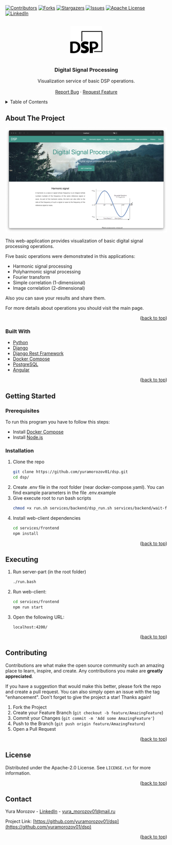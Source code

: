 <div id="top"></div>

<!-- PROJECT SHIELDS -->
[![Contributors][contributors-shield]][contributors-url]
[![Forks][forks-shield]][forks-url]
[![Stargazers][stars-shield]][stars-url]
[![Issues][issues-shield]][issues-url]
[![Apache License][license-shield]][license-url]
[![LinkedIn][linkedin-shield]][linkedin-url]



<!-- PROJECT LOGO -->
<br />

<div align="center">
    <a href="https://github.com/yuramorozov01/dsp">
        <img src="images/logo.png" alt="Logo" width="100" height="100">
    </a>

<h3 align="center">Digital Signal Processing</h3>

<p align="center">
    Visualization service of basic DSP operations.
    <br />
    <br />
    <a href="https://github.com/yuramorozov01/dsp/issues">Report Bug</a>
    ·
    <a href="https://github.com/yuramorozov01/dsp/issues">Request Feature</a>
    </p>
</div>



<!-- TABLE OF CONTENTS -->
<details>
    <summary>Table of Contents</summary>
    <ol>
        <li>
            <a href="#about-the-project">About The Project</a>
            <ul>
                <li><a href="#built-with">Built With</a></li>
            </ul>
        </li>
        <li>
            <a href="#getting-started">Getting Started</a>
            <ul>
                <li><a href="#prerequisites">Prerequisites</a></li>
                <li><a href="#installation">Installation</a></li>
            </ul>
        </li>
        <li><a href="#executing">Executing</a></li>
        <li><a href="#contributing">Contributing</a></li>
        <li><a href="#license">License</a></li>
        <li><a href="#contact">Contact</a></li>
    </ol>
</details>



<!-- ABOUT THE PROJECT -->
## About The Project

[![DSP screenshot][product-screenshot]](https://github.com/yuramorozov01/dsp)

This web-application provides visualization of basic digital signal processing operations.

Five basic operations were demonstrated in this applications:
* Harmonic signal processing
* Polyharmonic signal processing
* Fourier transform
* Simple correlation (1-dimensional)
* Image correlation (2-dimensional)

Also you can save your results and share them.

For more details about operations you should visit the main page.

<p align="right">(<a href="#top">back to top</a>)</p>



### Built With

* [Python](https://www.python.org)
* [Django](https://www.djangoproject.com)
* [Django Rest Framework](https://www.django-rest-framework.org)
* [Docker Compose](https://docs.docker.com/compose/)
* [PostgreSQL](https://www.postgresql.org)
* [Angular](https://angular.io)

<p align="right">(<a href="#top">back to top</a>)</p>



<!-- GETTING STARTED -->
## Getting Started

### Prerequisites

To run this program you have to follow this steps:

* Install [Docker Compose](https://docs.docker.com/compose/)
* Install [Node.js](https://nodejs.org/en/download/)

### Installation
1. Clone the repo
   ```sh
   git clone https://github.com/yuramorozov01/dsp.git
   cd dsp/
   ```
2. Create .env file in the root folder (near docker-compose.yaml).
   You can find example parameters in the file .env.example
3. Give execute root to run bash scripts
   ```sh
   chmod +x run.sh services/backend/dsp_run.sh services/backend/wait-for-it.sh
   ```
4. Install web-client dependencies
   ```sh
   cd services/frontend
   npm install
   ```
<p align="right">(<a href="#top">back to top</a>)</p>



<!-- Executing EXAMPLES -->
## Executing
1. Run server-part (in the root folder)
   ```sh
   ./run.bash
   ```
2. Run web-client: 
   ```sh
   cd services/frontend
   npm run start
   ```
3. Open the following URL:
   ```
   localhost:4200/
   ```

<p align="right">(<a href="#top">back to top</a>)</p>


<!-- CONTRIBUTING -->
## Contributing

Contributions are what make the open source community such an amazing place to learn, inspire, and create. Any contributions you make are **greatly appreciated**.

If you have a suggestion that would make this better, please fork the repo and create a pull request. You can also simply open an issue with the tag "enhancement".
Don't forget to give the project a star! Thanks again!

1. Fork the Project
2. Create your Feature Branch (`git checkout -b feature/AmazingFeature`)
3. Commit your Changes (`git commit -m 'Add some AmazingFeature'`)
4. Push to the Branch (`git push origin feature/AmazingFeature`)
5. Open a Pull Request

<p align="right">(<a href="#top">back to top</a>)</p>



<!-- LICENSE -->
## License

Distributed under the Apache-2.0 License. See `LICENSE.txt` for more information.

<p align="right">(<a href="#top">back to top</a>)</p>



<!-- CONTACT -->
## Contact

Yura Morozov - [LinkedIn](https://linkedin.com/in/yuramorozov01) - yura_morozov01@mail.ru

Project Link: [https://github.com/yuramorozov01/dsp](https://github.com/yuramorozov01/dsp)

<p align="right">(<a href="#top">back to top</a>)</p>



<!-- MARKDOWN LINKS & IMAGES -->
<!-- https://www.markdownguide.org/basic-syntax/#reference-style-links -->
[contributors-shield]: https://img.shields.io/github/contributors/yuramorozov01/dsp.svg?style=for-the-badge
[contributors-url]: https://github.com/yuramorozov01/dsp/graphs/contributors
[forks-shield]: https://img.shields.io/github/forks/yuramorozov01/dsp.svg?style=for-the-badge
[forks-url]: https://github.com/yuramorozov01/dsp/network/members
[stars-shield]: https://img.shields.io/github/stars/yuramorozov01/dsp.svg?style=for-the-badge
[stars-url]: https://github.com/yuramorozov01/dsp/stargazers
[issues-shield]: https://img.shields.io/github/issues/yuramorozov01/dsp.svg?style=for-the-badge
[issues-url]: https://github.com/yuramorozov01/dsp/issues
[license-shield]: https://img.shields.io/github/license/yuramorozov01/dsp.svg?style=for-the-badge
[license-url]: https://github.com/yuramorozov01/dsp/blob/main/LICENSE.txt
[linkedin-shield]: https://img.shields.io/badge/-LinkedIn-black.svg?style=for-the-badge&logo=linkedin&colorB=555
[linkedin-url]: https://linkedin.com/in/yuramorozov01
[product-screenshot]: images/screenshot.png